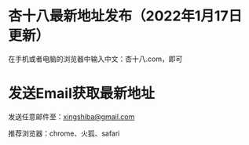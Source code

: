 # 杏十八最新地址发布（2022年1月17日更新）

在手机或者电脑的浏览器中输入中文：杏十八.com，即可

# 发送Email获取最新地址

发送任意邮件至：xingshiba@gmail.com

推荐浏览器：chrome、火狐、safari
